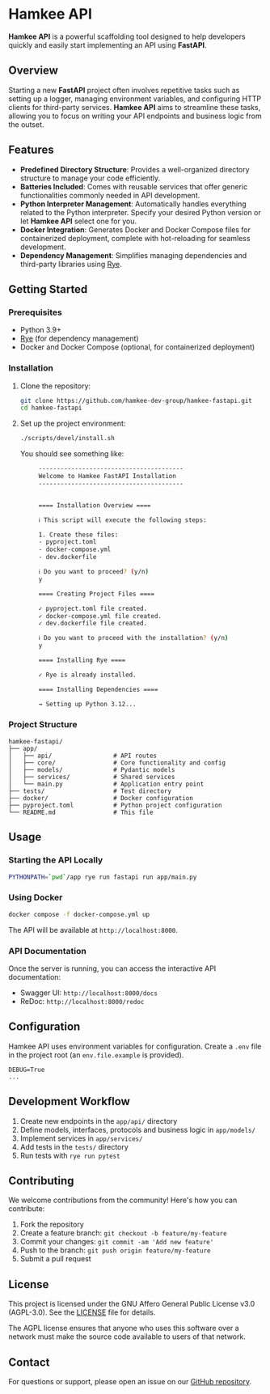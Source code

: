 # Hamkee API

**Hamkee API** is a powerful scaffolding tool designed to help developers quickly and easily start implementing an API using **FastAPI**.

## Overview

Starting a new **FastAPI** project often involves repetitive tasks such as setting up a logger, managing environment variables, and configuring HTTP clients for third-party services. **Hamkee API** aims to streamline these tasks, allowing you to focus on writing your API endpoints and business logic from the outset.

## Features

- **Predefined Directory Structure**: Provides a well-organized directory structure to manage your code efficiently.
- **Batteries Included**: Comes with reusable services that offer generic functionalities commonly needed in API development.
- **Python Interpreter Management**: Automatically handles everything related to the Python interpreter. Specify your desired Python version or let **Hamkee API** select one for you.
- **Docker Integration**: Generates Docker and Docker Compose files for containerized deployment, complete with hot-reloading for seamless development.
- **Dependency Management**: Simplifies managing dependencies and third-party libraries using [Rye](https://rye.astral.sh/).

## Getting Started

### Prerequisites

- Python 3.9+ 
- [Rye](https://rye.astral.sh/) (for dependency management)
- Docker and Docker Compose (optional, for containerized deployment)

### Installation

1. Clone the repository:
   ```bash
   git clone https://github.com/hamkee-dev-group/hamkee-fastapi.git
   cd hamkee-fastapi
   ```

2. Set up the project environment:
   ```bash
   ./scripts/devel/install.sh
   ```

   You should see something like:
   ```bash
        ----------------------------------------
        Welcome to Hamkee FastAPI Installation 
        ----------------------------------------


        ==== Installation Overview ====

        ℹ This script will execute the following steps:

        1. Create these files:
        - pyproject.toml
        - docker-compose.yml
        - dev.dockerfile

        ℹ Do you want to proceed? (y/n)
        y

        ==== Creating Project Files ====

        ✓ pyproject.toml file created.
        ✓ docker-compose.yml file created.
        ✓ dev.dockerfile file created.

        ℹ Do you want to proceed with the installation? (y/n)
        y

        ==== Installing Rye ====

        ✓ Rye is already installed.

        ==== Installing Dependencies ====

        → Setting up Python 3.12...
   ```

### Project Structure

```
hamkee-fastapi/
├── app/
│   ├── api/                 # API routes
│   ├── core/                # Core functionality and config
│   ├── models/              # Pydantic models
│   ├── services/            # Shared services
│   └── main.py              # Application entry point
├── tests/                   # Test directory
├── docker/                  # Docker configuration
├── pyproject.toml           # Python project configuration
└── README.md                # This file
```

## Usage

### Starting the API Locally

```bash
PYTHONPATH=`pwd`/app rye run fastapi run app/main.py 
```

### Using Docker

```bash
docker compose -f docker-compose.yml up
```

The API will be available at `http://localhost:8000`.

### API Documentation

Once the server is running, you can access the interactive API documentation:
- Swagger UI: `http://localhost:8000/docs`
- ReDoc: `http://localhost:8000/redoc`

## Configuration

Hamkee API uses environment variables for configuration. Create a `.env` file in the project root (an `env.file.example` is provided).

```
DEBUG=True
...
```

## Development Workflow

1. Create new endpoints in the `app/api/` directory
2. Define models, interfaces, protocols and business logic in `app/models/`
3. Implement services in `app/services/`
4. Add tests in the `tests/` directory
5. Run tests with `rye run pytest`

## Contributing

We welcome contributions from the community! Here's how you can contribute:

1. Fork the repository
2. Create a feature branch: `git checkout -b feature/my-feature`
3. Commit your changes: `git commit -am 'Add new feature'`
4. Push to the branch: `git push origin feature/my-feature`
5. Submit a pull request

## License

This project is licensed under the GNU Affero General Public License v3.0 (AGPL-3.0). See the [LICENSE](LICENSE) file for details.

The AGPL license ensures that anyone who uses this software over a network must make the source code available to users of that network.

## Contact

For questions or support, please open an issue on our [GitHub repository](https://github.com/hamkee-dev-group/hamkee-fastapi/issues).
